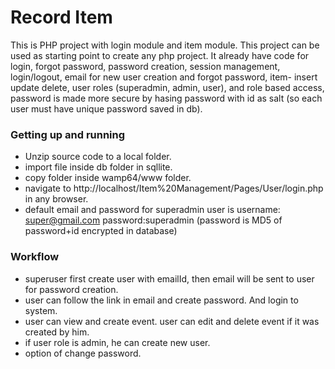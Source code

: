 # Record Item
This is PHP project with login module and item module. This project can be used as starting point to create any php project. It already have code for login,
forgot password, password creation, session management, login/logout, email for new user creation and forgot password, item- insert update delete, user roles (superadmin, admin, user), and role based access, password is made more
secure by hasing password with id as salt (so each user must have unique password saved in db).

### Getting up and running
* Unzip source code to a local folder. 
* import file inside db folder in sqllite.
* copy folder inside wamp64/www folder. 
* navigate to http://localhost/Item%20Management/Pages/User/login.php in any browser.
* default email and password for superadmin user is username: super@gmail.com password:superadmin (password is MD5 of password+id encrypted in database) 

### Workflow
*	superuser first create user with emailId, then email will be sent to user for password creation.   
*	user can follow the link in email and create password. And login to system. 
*	user can view and create event. user can edit and delete event if it was created by him.
*	if user role is admin, he can create new user.
*	option of change password.


